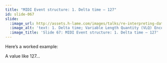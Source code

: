 ```yaml
---
title: "MIDI Event structure: 1. Delta time – 127"
id: slide-067
slide:
  :image_url: http://assets.h-lame.com/images/talks/re-interpreting-data/rubyconf-2023/slides/041-stage-02.png
  :image_alt: 'text: 1. Delta time; Variable Length Quantity (VLQ) Encoding; 1 byte = 8 bits = 1 bit status + 7 bits value; 127; Value'
  :image_title: 'Slide 67: MIDI Event structure: 1. Delta time – 127'
---
```

Here’s a worked example:

A value like 127…
